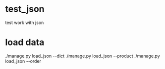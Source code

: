 # test_json
test work with json 

# load data

./manage.py load_json --dict
./manage.py load_json --product
./manage.py load_json --order

